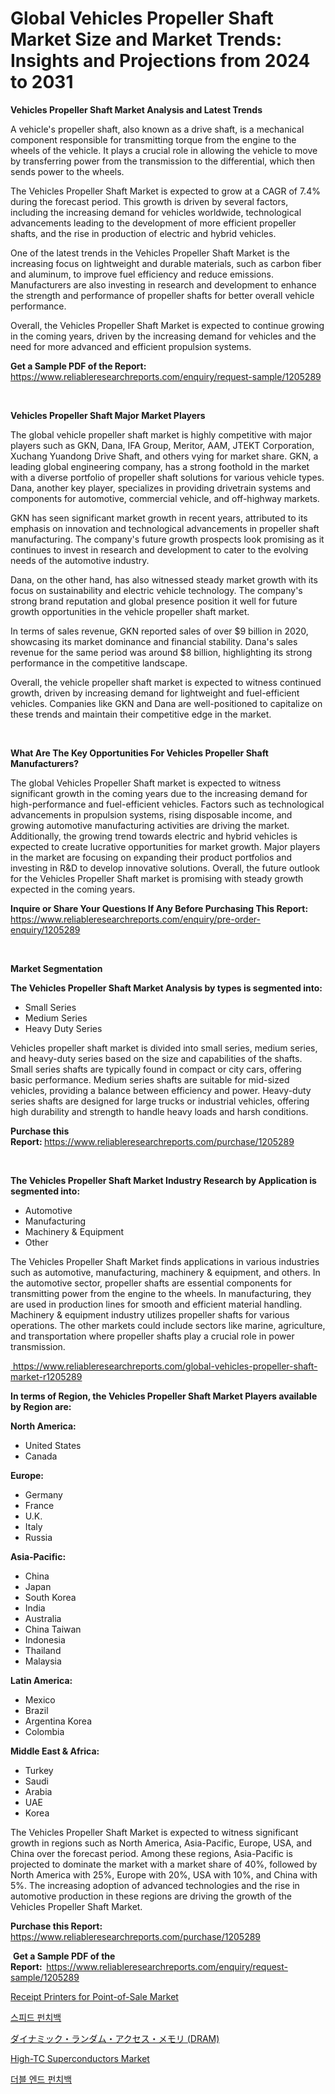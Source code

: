 <p><h1>Global Vehicles Propeller Shaft Market Size and Market Trends: Insights and Projections from 2024 to 2031</h1></p><p><strong>Vehicles Propeller Shaft Market Analysis and Latest Trends</strong></p>
<p><p>A vehicle's propeller shaft, also known as a drive shaft, is a mechanical component responsible for transmitting torque from the engine to the wheels of the vehicle. It plays a crucial role in allowing the vehicle to move by transferring power from the transmission to the differential, which then sends power to the wheels.</p><p>The Vehicles Propeller Shaft Market is expected to grow at a CAGR of 7.4% during the forecast period. This growth is driven by several factors, including the increasing demand for vehicles worldwide, technological advancements leading to the development of more efficient propeller shafts, and the rise in production of electric and hybrid vehicles.</p><p>One of the latest trends in the Vehicles Propeller Shaft Market is the increasing focus on lightweight and durable materials, such as carbon fiber and aluminum, to improve fuel efficiency and reduce emissions. Manufacturers are also investing in research and development to enhance the strength and performance of propeller shafts for better overall vehicle performance.</p><p>Overall, the Vehicles Propeller Shaft Market is expected to continue growing in the coming years, driven by the increasing demand for vehicles and the need for more advanced and efficient propulsion systems.</p></p>
<p><strong>Get a Sample PDF of the Report:&nbsp;</strong> <a href="https://www.reliableresearchreports.com/enquiry/request-sample/1205289">https://www.reliableresearchreports.com/enquiry/request-sample/1205289</a></p>
<p>&nbsp;</p>
<p><strong>Vehicles Propeller Shaft Major Market Players</strong></p>
<p><p>The global vehicle propeller shaft market is highly competitive with major players such as GKN, Dana, IFA Group, Meritor, AAM, JTEKT Corporation, Xuchang Yuandong Drive Shaft, and others vying for market share. GKN, a leading global engineering company, has a strong foothold in the market with a diverse portfolio of propeller shaft solutions for various vehicle types. Dana, another key player, specializes in providing drivetrain systems and components for automotive, commercial vehicle, and off-highway markets.</p><p>GKN has seen significant market growth in recent years, attributed to its emphasis on innovation and technological advancements in propeller shaft manufacturing. The company's future growth prospects look promising as it continues to invest in research and development to cater to the evolving needs of the automotive industry.</p><p>Dana, on the other hand, has also witnessed steady market growth with its focus on sustainability and electric vehicle technology. The company's strong brand reputation and global presence position it well for future growth opportunities in the vehicle propeller shaft market.</p><p>In terms of sales revenue, GKN reported sales of over $9 billion in 2020, showcasing its market dominance and financial stability. Dana's sales revenue for the same period was around $8 billion, highlighting its strong performance in the competitive landscape.</p><p>Overall, the vehicle propeller shaft market is expected to witness continued growth, driven by increasing demand for lightweight and fuel-efficient vehicles. Companies like GKN and Dana are well-positioned to capitalize on these trends and maintain their competitive edge in the market.</p></p>
<p>&nbsp;</p>
<p><strong>What Are The Key Opportunities For Vehicles Propeller Shaft Manufacturers?</strong></p>
<p><p>The global Vehicles Propeller Shaft market is expected to witness significant growth in the coming years due to the increasing demand for high-performance and fuel-efficient vehicles. Factors such as technological advancements in propulsion systems, rising disposable income, and growing automotive manufacturing activities are driving the market. Additionally, the growing trend towards electric and hybrid vehicles is expected to create lucrative opportunities for market growth. Major players in the market are focusing on expanding their product portfolios and investing in R&D to develop innovative solutions. Overall, the future outlook for the Vehicles Propeller Shaft market is promising with steady growth expected in the coming years.</p></p>
<p><strong>Inquire or Share Your Questions If Any Before Purchasing This Report:</strong> <a href="https://www.reliableresearchreports.com/enquiry/pre-order-enquiry/1205289">https://www.reliableresearchreports.com/enquiry/pre-order-enquiry/1205289</a></p>
<p>&nbsp;</p>
<p><strong>Market Segmentation</strong></p>
<p><strong>The Vehicles Propeller Shaft Market Analysis by types is segmented into:</strong></p>
<p><ul><li>Small Series</li><li>Medium Series</li><li>Heavy Duty Series</li></ul></p>
<p><p>Vehicles propeller shaft market is divided into small series, medium series, and heavy-duty series based on the size and capabilities of the shafts. Small series shafts are typically found in compact or city cars, offering basic performance. Medium series shafts are suitable for mid-sized vehicles, providing a balance between efficiency and power. Heavy-duty series shafts are designed for large trucks or industrial vehicles, offering high durability and strength to handle heavy loads and harsh conditions.</p></p>
<p><strong>Purchase this Report:&nbsp;</strong><a href="https://www.reliableresearchreports.com/purchase/1205289">https://www.reliableresearchreports.com/purchase/1205289</a></p>
<p>&nbsp;</p>
<p><strong>The Vehicles Propeller Shaft Market Industry Research by Application is segmented into:</strong></p>
<p><ul><li>Automotive</li><li>Manufacturing</li><li>Machinery & Equipment</li><li>Other</li></ul></p>
<p><p>The Vehicles Propeller Shaft Market finds applications in various industries such as automotive, manufacturing, machinery & equipment, and others. In the automotive sector, propeller shafts are essential components for transmitting power from the engine to the wheels. In manufacturing, they are used in production lines for smooth and efficient material handling. Machinery & equipment industry utilizes propeller shafts for various operations. The other markets could include sectors like marine, agriculture, and transportation where propeller shafts play a crucial role in power transmission.</p></p>
<p><a href="https://www.reliableresearchreports.com/global-vehicles-propeller-shaft-market-r1205289">&nbsp;https://www.reliableresearchreports.com/global-vehicles-propeller-shaft-market-r1205289</a></p>
<p><strong>In terms of Region, the Vehicles Propeller Shaft Market Players available by Region are:</strong></p>
<p>
    <p> <strong> North America: </strong>
        <ul>
            <li>United States</li>
            <li>Canada</li>
        </ul>
        </p> 
    <p> <strong> Europe: </strong>
        <ul>
            <li>Germany</li>
            <li>France</li>
            <li>U.K.</li>
            <li>Italy</li>
            <li>Russia</li>
        </ul>
        </p> 
    <p> <strong> Asia-Pacific: </strong>
        <ul>
            <li>China</li>
            <li>Japan</li>
            <li>South Korea</li>
            <li>India</li>
            <li>Australia</li>
            <li>China Taiwan</li>
            <li>Indonesia</li>
            <li>Thailand</li>
            <li>Malaysia</li>
        </ul>
        </p> 
    <p> <strong> Latin America: </strong>
        <ul>
            <li>Mexico</li>
            <li>Brazil</li>
            <li>Argentina Korea</li>
            <li>Colombia</li>
        </ul>
        </p> 
    <p> <strong> Middle East & Africa: </strong>
        <ul>
            <li>Turkey</li>
            <li>Saudi</li>
            <li>Arabia</li>
            <li>UAE</li>
            <li>Korea</li>
        </ul>
    </p>
    </p>
<p><p>The Vehicles Propeller Shaft Market is expected to witness significant growth in regions such as North America, Asia-Pacific, Europe, USA, and China over the forecast period. Among these regions, Asia-Pacific is projected to dominate the market with a market share of 40%, followed by North America with 25%, Europe with 20%, USA with 10%, and China with 5%. The increasing adoption of advanced technologies and the rise in automotive production in these regions are driving the growth of the Vehicles Propeller Shaft Market.</p></p>
<p><strong>Purchase this Report: </strong><a href="https://www.reliableresearchreports.com/purchase/1205289">https://www.reliableresearchreports.com/purchase/1205289</a></p>
<p>&nbsp;<strong>Get a Sample PDF of the Report:&nbsp;&nbsp;</strong><a href="https://www.reliableresearchreports.com/enquiry/request-sample/1205289">https://www.reliableresearchreports.com/enquiry/request-sample/1205289</a></p>
<p><strong></strong></p>
<p><p><a href="https://github.com/dimitrishawkinswaynenp91rgz/Market-Research-Report-List-3/blob/main/receipt-printers-for-point-of-sale-market.md">Receipt Printers for Point-of-Sale Market</a></p><p><a href="https://github.com/DavidCarter19662022/Market-Research-Report-List-1/blob/main/8757917106541.md">스피드 펀치백</a></p><p><a href="https://github.com/CarlieShields/Market-Research-Report-List-1/blob/main/8435205120708.md">ダイナミック・ランダム・アクセス・メモリ (DRAM)</a></p><p><a href="https://github.com/gladysalidde/Market-Research-Report-List-1/blob/main/high-tc-superconductors-market.md">High-TC Superconductors Market</a></p><p><a href="https://github.com/crfsywufhm81415/Market-Research-Report-List-2/blob/main/2845621106542.md">더블 엔드 펀치백</a></p></p>